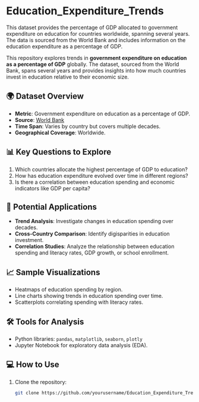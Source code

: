 # Education_Expenditure_Trends
This dataset provides the percentage of GDP allocated to government expenditure on education for countries worldwide, spanning several years. The data is sourced from the World Bank and includes information on the education expenditure as a percentage of GDP.

This repository explores trends in **government expenditure on education as a percentage of GDP** globally. The dataset, sourced from the World Bank, spans several years and provides insights into how much countries invest in education relative to their economic size.

## 🌍 Dataset Overview
- **Metric**: Government expenditure on education as a percentage of GDP.
- **Source**: [World Bank](https://data.worldbank.org/)
- **Time Span**: Varies by country but covers multiple decades.
- **Geographical Coverage**: Worldwide.

## 📊 Key Questions to Explore
1. Which countries allocate the highest percentage of GDP to education?
2. How has education expenditure evolved over time in different regions?
3. Is there a correlation between education spending and economic indicators like GDP per capita?

## 🚀 Potential Applications
- **Trend Analysis**: Investigate changes in education spending over decades.
- **Cross-Country Comparison**: Identify digisparities in education investment.
- **Correlation Studies**: Analyze the relationship between education spending and literacy rates, GDP growth, or school enrollment.

## 📈 Sample Visualizations
- Heatmaps of education spending by region.
- Line charts showing trends in education spending over time.
- Scatterplots correlating spending with literacy rates.

## 🛠️ Tools for Analysis
- Python libraries: `pandas`, `matplotlib`, `seaborn`, `plotly`
- Jupyter Notebook for exploratory data analysis (EDA).

## 💻 How to Use
1. Clone the repository:
   ```bash
   git clone https://github.com/yourusername/Education_Expenditure_Trends.git
